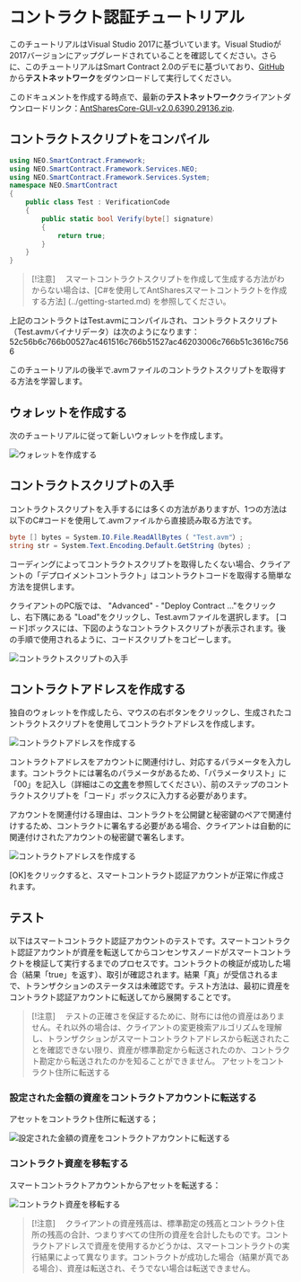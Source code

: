 # コントラクト認証チュートリアル

このチュートリアルはVisual Studio 2017に基づいています。Visual Studioが2017バージョンにアップグレードされていることを確認してください。さらに、このチュートリアルはSmart Contract 2.0のデモに基づいており、[GitHub](https://github.com/AntShares/AntSharesCore/releases)から**テストネットワーク**をダウンロードして実行してください。

このドキュメントを作成する時点で、最新の**テストネットワーク**クライアントダウンロードリンク：[AntSharesCore-GUI-v2.0.6390.29136.zip](https://github.com/AntShares/AntSharesCore/releases/download/v2.0.0-preview2-04/AntSharesCore-GUI-v2.0.6390.29136.zip).

## コントラクトスクリプトをコンパイル

```c#
using NEO.SmartContract.Framework;
using NEO.SmartContract.Framework.Services.NEO;
using NEO.SmartContract.Framework.Services.System;
namespace NEO.SmartContract
{
    public class Test : VerificationCode
    {
        public static bool Verify(byte[] signature)
        {
            return true;
        }
    }
}
```

> [!注意]　
> スマートコントラクトスクリプトを作成して生成する方法がわからない場合は、[C#を使用してAntSharesスマートコントラクトを作成する方法] (../getting-started.md) を参照してください。
>

上記のコントラクトはTest.avmにコンパイルされ、コントラクトスクリプト（Test.avmバイナリデータ）は次のようになります：52c56b6c766b00527ac461516c766b51527ac46203006c766b51c3616c7566

このチュートリアルの後半で.avmファイルのコントラクトスクリプトを取得する方法を学習します。

## ウォレットを作成する

次のチュートリアルに従って新しいウォレットを作成します。

![ウォレットを作成する](~/images/w1.jpeg)

## コントラクトスクリプトの入手

コントラクトスクリプトを入手するには多くの方法がありますが、1つの方法は以下のC#コードを使用して.avmファイルから直接読み取る方法です。

```c#
byte [] bytes = System.IO.File.ReadAllBytes（ "Test.avm"）;
string str = System.Text.Encoding.Default.GetString（bytes）;
```

コーディングによってコントラクトスクリプトを取得したくない場合、クライアントの「デプロイメントコントラクト」はコントラクトコードを取得する簡単な方法を提供します。

クライアントのPC版では、 "Advanced" - "Deploy Contract ..."をクリックし、右下隅にある "Load"をクリックし、Test.avmファイルを選択します。 [コード]ボックスには、下図のようなコントラクトスクリプトが表示されます。後の手順で使用されるように、コードスクリプトをコピーします。

![コントラクトスクリプトの入手](~/images/2017-07-06_11-43-46.png)

## コントラクトアドレスを作成する

独自のウォレットを作成したら、マウスの右ボタンをクリックし、生成されたコントラクトスクリプトを使用してコントラクトアドレスを作成します。

![コントラクトアドレスを作成する](~/images/w2.jpeg)

コントラクトアドレスをアカウントに関連付けし、対応するパラメータを入力します。コントラクトには署名のパラメータがあるため、「パラメータリスト」に「00」を記入し（詳細はこの[文書](Parameter.md)を参照してください）、前のステップのコントラクトスクリプトを「コード」ボックスに入力する必要があります。

アカウントを関連付ける理由は、コントラクトを公開鍵と秘密鍵のペアで関連付けするため、コントラクトに署名する必要がある場合、クライアントは自動的に関連付けされたアカウントの秘密鍵で署名します。

![コントラクトアドレスを作成する](~/images/w3.jpeg)

[OK]をクリックすると、スマートコントラクト認証アカウントが正常に作成されます。

## テスト

以下はスマートコントラクト認証アカウントのテストです。スマートコントラクト認証アカウントが資産を転送してからコンセンサスノードがスマートコントラクトを検証して実行するまでのプロセスです。コントラクトの検証が成功した場合（結果「true」を返す）、取引が確認されます。結果「真」が受信されるまで、トランザクションのステータスは未確認です。テスト方法は、最初に資産をコントラクト認証アカウントに転送してから展開することです。

> [!注意]　
> テストの正確さを保証するために、財布には他の資産はありません。それ以外の場合は、クライアントの変更検索アルゴリズムを理解し、トランザクションがスマートコントラクトアドレスから転送されたことを確認できない限り、資産が標準勘定から転送されたのか、コントラクト勘定から転送されたのかを知ることができません。
アセットをコントラクト住所に転送する

### 設定された金額の資産をコントラクトアカウントに転送する

アセットをコントラクト住所に転送する；

![設定された金額の資産をコントラクトアカウントに転送する](~/images/w4.jpeg)

### コントラクト資産を移転する

スマートコントラクトアカウントからアセットを転送する：

![コントラクト資産を移転する](~/images/w5.jpeg)

> [!注意]　
> クライアントの資産残高は、標準勘定の残高とコントラクト住所の残高の合計、つまりすべての住所の資産を合計したものです。コントラクトアドレスで資産を使用するかどうかは、スマートコントラクトの実行結果によって異なります。コントラクトが成功した場合（結果が真である場合）、資産は転送され、そうでない場合は転送できません。
